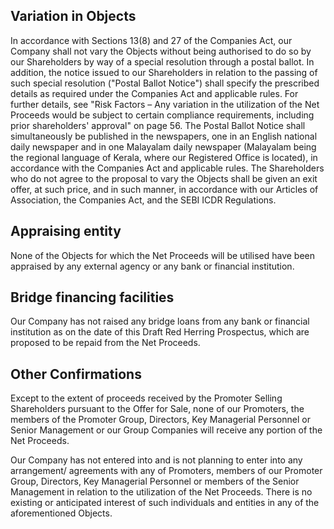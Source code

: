 ## Variation in Objects

In accordance with Sections 13(8) and 27 of the Companies Act, our Company shall not vary the Objects without being authorised to do so by our Shareholders by way of a special resolution through a postal ballot. In addition, the notice issued to our Shareholders in relation to the passing of such special resolution ("Postal Ballot Notice") shall specify the prescribed details as required under the Companies Act and applicable rules. For further details, see "Risk Factors – Any variation in the utilization of the Net Proceeds would be subject to certain compliance requirements, including prior shareholders' approval" on page 56. The Postal Ballot Notice shall simultaneously be published in the newspapers, one in an English national daily newspaper and in one Malayalam daily newspaper (Malayalam being the regional language of Kerala, where our Registered Office is located), in accordance with the Companies Act and applicable rules. The Shareholders who do not agree to the proposal to vary the Objects shall be given an exit offer, at such price, and in such manner, in accordance with our Articles of Association, the Companies Act, and the SEBI ICDR Regulations.

## Appraising entity

None of the Objects for which the Net Proceeds will be utilised have been appraised by any external agency or any bank or financial institution.

## Bridge financing facilities

Our Company has not raised any bridge loans from any bank or financial institution as on the date of this Draft Red Herring Prospectus, which are proposed to be repaid from the Net Proceeds.

## Other Confirmations

Except to the extent of proceeds received by the Promoter Selling Shareholders pursuant to the Offer for Sale, none of our Promoters, the members of the Promoter Group, Directors, Key Managerial Personnel or Senior Management or our Group Companies will receive any portion of the Net Proceeds.

Our Company has not entered into and is not planning to enter into any arrangement/ agreements with any of Promoters, members of our Promoter Group, Directors, Key Managerial Personnel or members of the Senior Management in relation to the utilization of the Net Proceeds. There is no existing or anticipated interest of such individuals and entities in any of the aforementioned Objects.